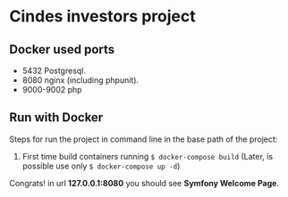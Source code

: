 # Cindes investors project

## Docker used ports
- 5432 Postgresql.
- 8080 nginx (including phpunit).
- 9000-9002 php

## Run with Docker
Steps for run the project in command line in the base path of the project:
1. First time build containers running ```$ docker-compose build```
(Later, is possible use only ```$ docker-compose up -d```)

Congrats! in url **127.0.0.1:8080** you should see **Symfony Welcome Page**.
